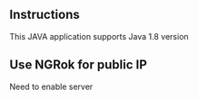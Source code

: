 ## Instructions
This JAVA application supports Java 1.8 version

## Use NGRok for public IP
Need to enable server
